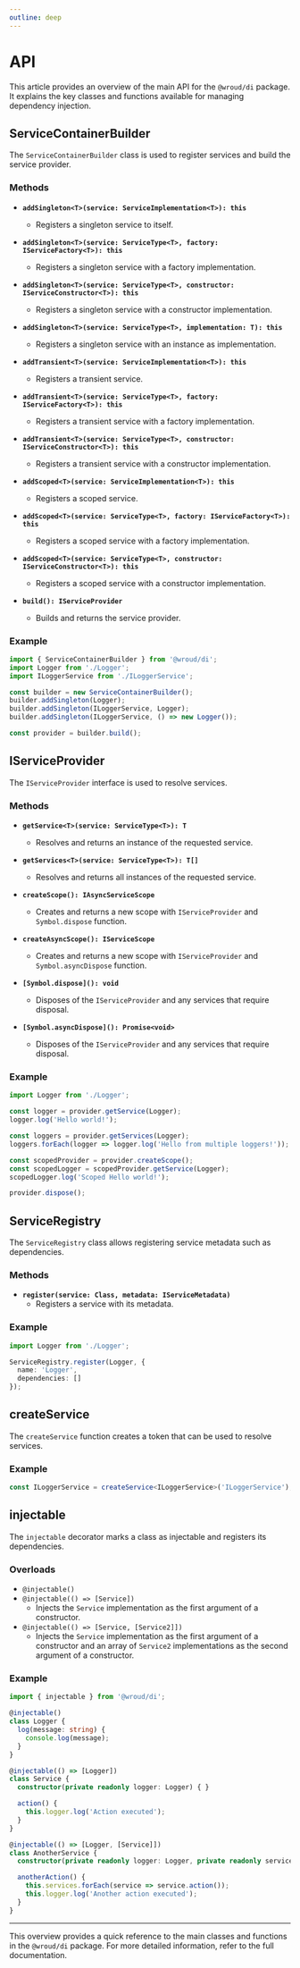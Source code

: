 ```yaml
---
outline: deep
---
```


# API

This article provides an overview of the main API for the `@wroud/di` package. It explains the key classes and functions available for managing dependency injection.

## ServiceContainerBuilder

The `ServiceContainerBuilder` class is used to register services and build the service provider.

### Methods

- **`addSingleton<T>(service: ServiceImplementation<T>): this`**
  - Registers a singleton service to itself.

- **`addSingleton<T>(service: ServiceType<T>, factory: IServiceFactory<T>): this`**
  - Registers a singleton service with a factory implementation.

- **`addSingleton<T>(service: ServiceType<T>, constructor: IServiceConstructor<T>): this`**
  - Registers a singleton service with a constructor implementation.

- **`addSingleton<T>(service: ServiceType<T>, implementation: T): this`**
  - Registers a singleton service with an instance as implementation.

- **`addTransient<T>(service: ServiceImplementation<T>): this`**
  - Registers a transient service.

- **`addTransient<T>(service: ServiceType<T>, factory: IServiceFactory<T>): this`**
  - Registers a transient service with a factory implementation.

- **`addTransient<T>(service: ServiceType<T>, constructor: IServiceConstructor<T>): this`**
  - Registers a transient service with a constructor implementation.

- **`addScoped<T>(service: ServiceImplementation<T>): this`**
  - Registers a scoped service.

- **`addScoped<T>(service: ServiceType<T>, factory: IServiceFactory<T>): this`**
  - Registers a scoped service with a factory implementation.

- **`addScoped<T>(service: ServiceType<T>, constructor: IServiceConstructor<T>): this`**
  - Registers a scoped service with a constructor implementation.

- **`build(): IServiceProvider`**
  - Builds and returns the service provider.

### Example

```ts
import { ServiceContainerBuilder } from '@wroud/di';
import Logger from './Logger';
import ILoggerService from './ILoggerService';

const builder = new ServiceContainerBuilder();
builder.addSingleton(Logger);
builder.addSingleton(ILoggerService, Logger);
builder.addSingleton(ILoggerService, () => new Logger());

const provider = builder.build();
```

## IServiceProvider

The `IServiceProvider` interface is used to resolve services.

### Methods

- **`getService<T>(service: ServiceType<T>): T`**
  - Resolves and returns an instance of the requested service.

- **`getServices<T>(service: ServiceType<T>): T[]`**
  - Resolves and returns all instances of the requested service.

- **`createScope(): IAsyncServiceScope`**
  - Creates and returns a new scope with `IServiceProvider` and `Symbol.dispose` function.

- **`createAsyncScope(): IServiceScope`**
  - Creates and returns a new scope with `IServiceProvider` and `Symbol.asyncDispose` function.

- **`[Symbol.dispose](): void`**
  - Disposes of the `IServiceProvider` and any services that require disposal.

- **`[Symbol.asyncDispose](): Promise<void>`**
  - Disposes of the `IServiceProvider` and any services that require disposal.

### Example

```ts
import Logger from './Logger';

const logger = provider.getService(Logger);
logger.log('Hello world!');

const loggers = provider.getServices(Logger);
loggers.forEach(logger => logger.log('Hello from multiple loggers!'));

const scopedProvider = provider.createScope();
const scopedLogger = scopedProvider.getService(Logger);
scopedLogger.log('Scoped Hello world!');

provider.dispose();
```

## ServiceRegistry

The `ServiceRegistry` class allows registering service metadata such as dependencies.

### Methods

- **`register(service: Class, metadata: IServiceMetadata)`**
  - Registers a service with its metadata.

### Example

```ts
import Logger from './Logger';

ServiceRegistry.register(Logger, {
  name: 'Logger',
  dependencies: []
});
```

## createService

The `createService` function creates a token that can be used to resolve services.

### Example

```ts
const ILoggerService = createService<ILoggerService>('ILoggerService');
```

## injectable

The `injectable` decorator marks a class as injectable and registers its dependencies.

### Overloads

- `@injectable()`
- `@injectable(() => [Service])`
  - Injects the `Service` implementation as the first argument of a constructor.
- `@injectable(() => [Service, [Service2]])`
  - Injects the `Service` implementation as the first argument of a constructor and an array of `Service2` implementations as the second argument of a constructor.

### Example

```ts
import { injectable } from '@wroud/di';

@injectable()
class Logger {
  log(message: string) {
    console.log(message);
  }
}

@injectable(() => [Logger])
class Service {
  constructor(private readonly logger: Logger) { }

  action() {
    this.logger.log('Action executed');
  }
}

@injectable(() => [Logger, [Service]])
class AnotherService {
  constructor(private readonly logger: Logger, private readonly services: Service[]) { }

  anotherAction() {
    this.services.forEach(service => service.action());
    this.logger.log('Another action executed');
  }
}
```

---

This overview provides a quick reference to the main classes and functions in the `@wroud/di` package. For more detailed information, refer to the full documentation.
